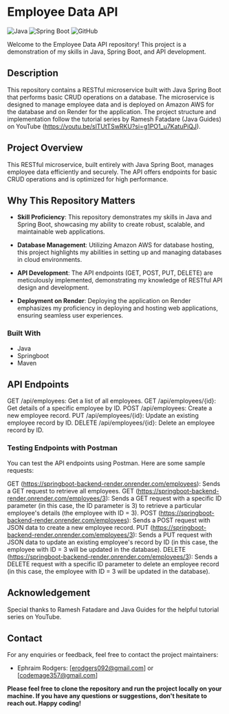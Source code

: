 # Employee Data API

![Java](https://img.shields.io/badge/Java-11-blue)
![Spring Boot](https://img.shields.io/badge/Spring%20Boot-2.5.4-brightgreen)
![GitHub](https://img.shields.io/badge/GitHub-Repository-lightgrey)

Welcome to the Employee Data API repository! This project is a demonstration of my skills in Java, Spring Boot, and API development.

## Description

This repository contains a RESTful microservice built with Java Spring Boot that performs basic CRUD operations on a database. The microservice is designed to manage employee data and is deployed on Amazon AWS for the database and on Render for the application. The project structure and implementation follow the tutorial series by Ramesh Fatadare (Java Guides) on YouTube (https://youtu.be/slTUtTSwRKU?si=g1PO1_u7KatuPiQJ).

## Project Overview

This RESTful microservice, built entirely with Java Spring Boot, manages employee data efficiently and securely. The API offers endpoints for basic CRUD operations and is optimized for high performance.

## Why This Repository Matters

- **Skill Proficiency**: This repository demonstrates my skills in Java and Spring Boot, showcasing my ability to create robust, scalable, and maintainable web applications.

- **Database Management**: Utilizing Amazon AWS for database hosting, this project highlights my abilities in setting up and managing databases in cloud environments.

- **API Development**: The API endpoints (GET, POST, PUT, DELETE) are meticulously implemented, demonstrating my knowledge of RESTful API design and development.

- **Deployment on Render**: Deploying the application on Render emphasizes my proficiency in deploying and hosting web applications, ensuring seamless user experiences.

### Built With

- Java 
- Springboot
- Maven

## API Endpoints
GET /api/employees: Get a list of all employees.
GET /api/employees/{id}: Get details of a specific employee by ID.
POST /api/employees: Create a new employee record.
PUT /api/employees/{id}: Update an existing employee record by ID.
DELETE /api/employees/{id}: Delete an employee record by ID.
### Testing Endpoints with Postman
You can test the API endpoints using Postman. Here are some sample requests:

GET (https://springboot-backend-render.onrender.com/employees): Sends a GET request to retrieve all employees.
GET (https://springboot-backend-render.onrender.com/employees/3): Sends a GET request with a specific ID parameter (in this case, the ID parameter is 3) to retrieve a particular employee's details (the employee with ID = 3).
POST (https://springboot-backend-render.onrender.com/employees): Sends a POST request with JSON data to create a new employee record.
PUT (https://springboot-backend-render.onrender.com/employees/3): Sends a PUT request with JSON data to update an existing employee's record by ID (in this case, the employee with ID = 3 will be updated in the database).
DELETE (https://springboot-backend-render.onrender.com/employees/3): Sends a DELETE request with a specific ID parameter to delete an employee record (in this case, the employee with ID = 3 will be updated in the database).

## Acknowledgement

Special thanks to Ramesh Fatadare and Java Guides for the helpful tutorial series on YouTube.

## Contact

For any enquiries or feedback, feel free to contact the project maintainers:
- Ephraim Rodgers: [erodgers092@gmail.com] or [codemage357@gmail.com]

**Please feel free to clone the repository and run the project locally on your machine. If you have any questions or suggestions, don't hesitate to reach out. Happy coding!**

